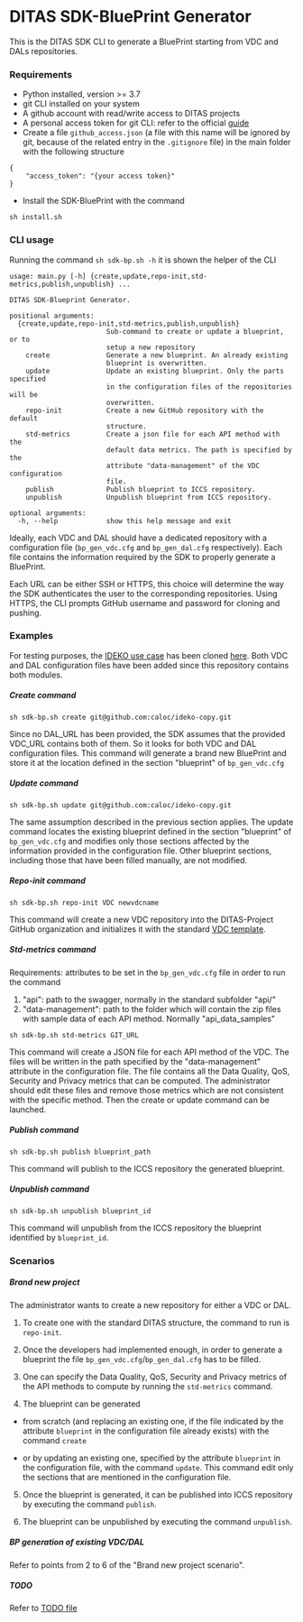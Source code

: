 # DITAS SDK-BluePrint Generator

This is the DITAS SDK CLI to generate a BluePrint starting from VDC and DALs repositories.

### Requirements

- Python installed, version >= 3.7
- git CLI installed on your system
- A github account with read/write access to DITAS projects
- A personal access token for git CLI: refer to the official 
[guide](https://help.github.com/en/articles/creating-a-personal-access-token-for-the-command-line)
- Create a file `github_access.json` (a file with this name will be ignored by git, because of the related entry in the 
`.gitignore` file) in the main folder with the following structure
```
{
	"access_token": "{your access token}"
}
```

- Install the SDK-BluePrint with the command

`sh install.sh`


### CLI usage
Running the command `sh sdk-bp.sh -h` it is shown the helper of the CLI
```
usage: main.py [-h] {create,update,repo-init,std-metrics,publish,unpublish} ...

DITAS SDK-Blueprint Generator.

positional arguments:
  {create,update,repo-init,std-metrics,publish,unpublish}
                        Sub-command to create or update a blueprint, or to
                        setup a new repository
    create              Generate a new blueprint. An already existing
                        blueprint is overwritten.
    update              Update an existing blueprint. Only the parts specified
                        in the configuration files of the repositories will be
                        overwritten.
    repo-init           Create a new GitHub repository with the default
                        structure.
    std-metrics         Create a json file for each API method with the
                        default data metrics. The path is specified by the
                        attribute "data-management" of the VDC configuration
                        file.
    publish             Publish blueprint to ICCS repository.
    unpublish           Unpublish blueprint from ICCS repository.

optional arguments:
  -h, --help            show this help message and exit
```
Ideally, each VDC and DAL should have a dedicated repository with a configuration file (`bp_gen_vdc.cfg` and `bp_gen_dal.cfg` respectively). Each file contains the information required by the SDK to properly generate a BluePrint.

Each URL can be either SSH or HTTPS, this choice will determine the way the SDK authenticates the user to the corresponding repositories.
Using HTTPS, the CLI prompts GitHub username and password for cloning and pushing.

### Examples

For testing purposes, the [IDEKO use case](https://github.com/DITAS-Project/ideko-use-case/) has been cloned [here](https://github.com/caloc/ideko-copy). Both VDC and DAL configuration files have been added since this repository contains both modules.

##### Create command

`sh sdk-bp.sh create git@github.com:caloc/ideko-copy.git`

Since no DAL_URL has been provided, the SDK assumes that the provided VDC_URL contains both of them. So it looks for both VDC and DAL configuration files. This command will generate a brand new BluePrint and store it at the location defined in the section "blueprint" of `bp_gen_vdc.cfg`

##### Update command

`sh sdk-bp.sh update git@github.com:caloc/ideko-copy.git`

The same assumption described in the previous section applies.
The update command locates the existing blueprint defined in the section "blueprint" of `bp_gen_vdc.cfg` and modifies only those sections affected by the information provided in the configuration file.
Other blueprint sections, including those that have been filled manually, are not modified.

##### Repo-init command

`sh sdk-bp.sh repo-init VDC newvdcname`

This command will create a new VDC repository into the DITAS-Project GitHub organization and initializes it with the standard [VDC template](https://github.com/DITAS-Project/SDK-Blueprint/tree/master/vdc_template).

##### Std-metrics command

Requirements: attributes to be set in the `bp_gen_vdc.cfg` file in order to run the command
1. "api": path to the swagger, normally in the standard subfolder "api/"
2. "data-management": path to the folder which will contain the zip files with sample data of each API method.
Normally "api_data_samples"

`sh sdk-bp.sh std-metrics GIT_URL`

This command will create a JSON file for each API method of the VDC. The files will be written
in the path specified by the "data-management" attribute in the configuration file. 
The file contains all the Data Quality, QoS, Security and Privacy metrics that can be computed.
The administrator should edit these files and remove those metrics which are not
consistent with the specific method. Then the create or update command can be
launched.

##### Publish command

`sh sdk-bp.sh publish blueprint_path`

This command will publish to the ICCS repository the generated blueprint.

##### Unpublish command

`sh sdk-bp.sh unpublish blueprint_id`

This command will unpublish from the ICCS repository the blueprint identified by `blueprint_id`.

### Scenarios

##### Brand new project

The administrator wants to create a new repository for either a VDC or DAL.
1. To create one with the standard DITAS structure, the command to run is
`repo-init`.

2. Once the developers had implemented enough, in order to generate a blueprint
the file `bp_gen_vdc.cfg`/`bp_gen_dal.cfg` has to be filled.

3. One can specify the Data Quality, QoS, Security and Privacy metrics of the
API methods to compute by running the `std-metrics` command.

4. The blueprint can be generated
  - from scratch (and replacing an existing one, if the file indicated by the attribute `blueprint` in the configuration file already exists) with the command `create`

  - or by updating an existing one, specified by the attribute `blueprint` in the configuration file, with the command `update`. This command edit only the
  sections that are mentioned in the configuration file.

5. Once the blueprint is generated, it can be published into ICCS repository by executing the command `publish`.

6. The blueprint can be unpublished by executing the command `unpublish`.

##### BP generation of existing VDC/DAL

Refer to points from 2 to 6 of the "Brand new project scenario".


##### TODO

Refer to [TODO file](https://github.com/DITAS-Project/SDK-Blueprint/blob/master/TODO.md)
